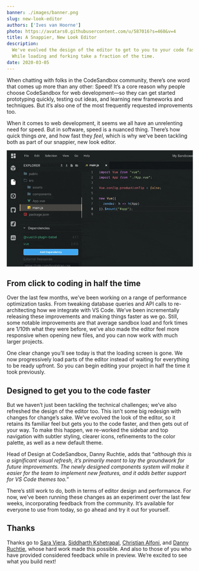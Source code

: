 ```yaml
---
banner: ./images/banner.png
slug: new-look-editor
authors: ['Ives van Hoorne']
photo: https://avatars0.githubusercontent.com/u/587016?s=460&v=4
title: A Snappier, New Look Editor
description:
  We've evolved the design of the editor to get to you to your code faster.
  While loading and forking take a fraction of the time.
date: 2020-03-05
---
```


When chatting with folks in the CodeSandbox community, there’s one word that
comes up more than any other: Speed! It’s a core reason why people choose
CodeSandbox for web development—so they can get started prototyping quickly,
testing out ideas, and learning new frameworks and techniques. But it’s also one
of the most frequently requested improvements too.

When it comes to web development, it seems we all have an unrelenting need for speed. But in
software, speed is a nuanced thing. There’s how quick things _are_, and how fast
they _feel_, which is why we’ve been tackling both as part of our snappier, new
look editor.

![Design changes](./images/0.gif)

## From click to coding in half the time

Over the last few months, we’ve been working on a range of performance
optimization tasks. From tweaking database queries and API calls to
re-architecting how we integrate with VS Code. We’ve been incrementally
releasing these improvements and making things faster as we go. Still, some
notable improvements are that average sandbox load and fork times are 1/10th
what they were before, we’ve also made the editor feel more responsive when
opening new files, and you can now work with much larger projects.

One clear change you’ll see today is that the loading screen is gone. We now
progressively load parts of the editor instead of waiting for everything to be
ready upfront. So you can begin editing your project in half the time it took
previously.

## Designed to get you to the code faster

But we haven’t just been tackling the technical challenges; we’ve also refreshed
the design of the editor too. This isn’t some big redesign with changes for
change’s sake. We’ve evolved the look of the editor, so it retains its familiar
feel but gets you to the code faster, and then gets out of your way. To make
this happen, we re-worked the sidebar and top navigation with subtler styling,
clearer icons, refinements to the color palette, as well as a new default theme.

Head of Design at CodeSandbox, Danny Ruchtie, adds that “_although this is a
significant visual refresh, it’s primarily meant to lay the groundwork for
future improvements. The newly designed components system will make it easier
for the team to implement new features, and it adds better support for VS Code
themes too._”

There’s still work to do, both in terms of editor design and performance. For
now, we’ve been running these changes as an experiment over the last few weeks,
incorporating feedback from the community. It’s available for everyone to use
from today, so go ahead and try it out for yourself.

## Thanks

Thanks go to [Sara Viera](https://twitter.com/NikkitaFTW),
[Siddharth Kshetrapal](https://twitter.com/siddharthkp),
[Christian Alfoni](https://twitter.com/christianalfoni), and
[Danny Ruchtie](https://twitter.com/druchtie), whose hard work made this
possible. And also to those of you who have provided considered feedback while
in preview. We’re excited to see what you build next!
